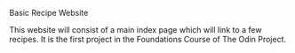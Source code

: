 Basic Recipe Website

This website will consist of a main index page which will link to a few recipes. It is the first project in the Foundations Course of The Odin Project.
